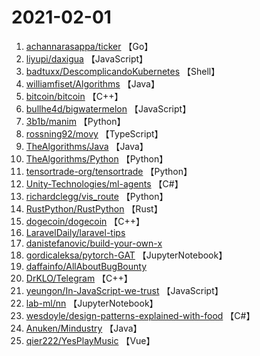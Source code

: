 # 2021-02-01

1. [achannarasappa/ticker](https://github.com/achannarasappa/ticker) 【Go】
2. [liyupi/daxigua](https://github.com/liyupi/daxigua) 【JavaScript】
3. [badtuxx/DescomplicandoKubernetes](https://github.com/badtuxx/DescomplicandoKubernetes) 【Shell】
4. [williamfiset/Algorithms](https://github.com/williamfiset/Algorithms) 【Java】
5. [bitcoin/bitcoin](https://github.com/bitcoin/bitcoin) 【C++】
6. [bullhe4d/bigwatermelon](https://github.com/bullhe4d/bigwatermelon) 【JavaScript】
7. [3b1b/manim](https://github.com/3b1b/manim) 【Python】
8. [rossning92/movy](https://github.com/rossning92/movy) 【TypeScript】
9. [TheAlgorithms/Java](https://github.com/TheAlgorithms/Java) 【Java】
10. [TheAlgorithms/Python](https://github.com/TheAlgorithms/Python) 【Python】
11. [tensortrade-org/tensortrade](https://github.com/tensortrade-org/tensortrade) 【Python】
12. [Unity-Technologies/ml-agents](https://github.com/Unity-Technologies/ml-agents) 【C#】
13. [richardclegg/vis_route](https://github.com/richardclegg/vis_route) 【Python】
14. [RustPython/RustPython](https://github.com/RustPython/RustPython) 【Rust】
15. [dogecoin/dogecoin](https://github.com/dogecoin/dogecoin) 【C++】
16. [LaravelDaily/laravel-tips](https://github.com/LaravelDaily/laravel-tips) 
17. [danistefanovic/build-your-own-x](https://github.com/danistefanovic/build-your-own-x) 
18. [gordicaleksa/pytorch-GAT](https://github.com/gordicaleksa/pytorch-GAT) 【JupyterNotebook】
19. [daffainfo/AllAboutBugBounty](https://github.com/daffainfo/AllAboutBugBounty) 
20. [DrKLO/Telegram](https://github.com/DrKLO/Telegram) 【C++】
21. [yeungon/In-JavaScript-we-trust](https://github.com/yeungon/In-JavaScript-we-trust) 【JavaScript】
22. [lab-ml/nn](https://github.com/lab-ml/nn) 【JupyterNotebook】
23. [wesdoyle/design-patterns-explained-with-food](https://github.com/wesdoyle/design-patterns-explained-with-food) 【C#】
24. [Anuken/Mindustry](https://github.com/Anuken/Mindustry) 【Java】
25. [qier222/YesPlayMusic](https://github.com/qier222/YesPlayMusic) 【Vue】
